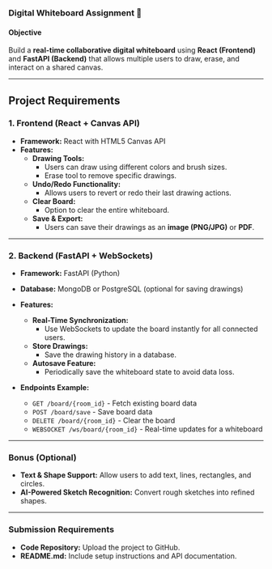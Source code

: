 ### **Digital Whiteboard Assignment** 🎨  

#### **Objective**  
Build a **real-time collaborative digital whiteboard** using **React (Frontend)** and **FastAPI (Backend)** that allows multiple users to draw, erase, and interact on a shared canvas.  

---  

## **Project Requirements**  

### **1. Frontend (React + Canvas API)**  
- **Framework:** React with HTML5 Canvas API  
- **Features:**  
  - **Drawing Tools:**  
    - Users can draw using different colors and brush sizes.  
    - Erase tool to remove specific drawings.  
  - **Undo/Redo Functionality:**  
    - Allows users to revert or redo their last drawing actions.  
  - **Clear Board:**  
    - Option to clear the entire whiteboard.  
  - **Save & Export:**  
    - Users can save their drawings as an **image (PNG/JPG)** or **PDF**.  

---

### **2. Backend (FastAPI + WebSockets)**  
- **Framework:** FastAPI (Python)  
- **Database:** MongoDB or PostgreSQL (optional for saving drawings)  
- **Features:**  
  - **Real-Time Synchronization:**  
    - Use WebSockets to update the board instantly for all connected users.  
  - **Store Drawings:**  
    - Save the drawing history in a database.  
  - **Autosave Feature:**  
    - Periodically save the whiteboard state to avoid data loss.  

- **Endpoints Example:**  
  - `GET /board/{room_id}` - Fetch existing board data  
  - `POST /board/save` - Save board data  
  - `DELETE /board/{room_id}` - Clear the board  
  - `WEBSOCKET /ws/board/{room_id}` - Real-time updates for a whiteboard  

---

### **Bonus (Optional)**  
- **Text & Shape Support:** Allow users to add text, lines, rectangles, and circles.  
- **AI-Powered Sketch Recognition:** Convert rough sketches into refined shapes.  

---

### **Submission Requirements**  
- **Code Repository:** Upload the project to GitHub.  
- **README.md:** Include setup instructions and API documentation.  

